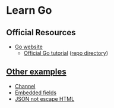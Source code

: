 # Learn Go

## Official Resources

* [Go website](https://go.dev)
    * [Official Go tutorial](https://go.dev/doc/tutorial) ([repo directory](./tutorials/))

## [Other examples](./examples/)

* [Channel](./examples/channel/)
* [Embedded fields](./examples/embedded-fields/)
* [JSON not escape HTML](./examples/bson-inline/)
